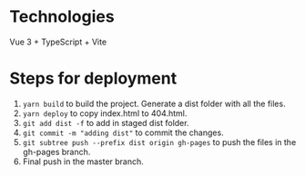 # Technologies
Vue 3 + TypeScript + Vite

# Steps for deployment
1. ``` yarn build ``` to build the project. Generate a dist folder with all the files.
2. ``` yarn deploy ``` to copy index.html to 404.html.
3. ``` git add dist -f ``` to add in staged dist folder.
4. ``` git commit -m "adding dist" ``` to commit the changes.
5. ``` git subtree push --prefix dist origin gh-pages ``` to push the files in the gh-pages branch.
6. Final push in the master branch.  

